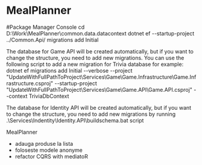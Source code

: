 # MealPlanner

#Package Manager Console
cd D:\Work\MealPlanner\common.data.datacontext
dotnet ef --startup-project ../Common.Api/ migrations add Initial


The database for Game API will be created automatically, but if you want to change the structure, you need to add new migrations. You can use the following script to add a new migration for Trivia database for example: dotnet ef migrations add Initial --verbose --project "UpdateWithFullPathToProject\Services\Game\Game.Infrastructure\Game.Infrastructure.csproj" --startup-project "UpdateWithFullPathToProject\Services\Game\Game.API\Game.API.csproj" --context TriviaDbContext

The database for Identity API will be created automatically, but if you want to change the structure, you need to add new migrations by running .\Services\Indentity\Identity.API\buildschema.bat script


MealPlanner
- adauga produse la lista
- foloseste modele anonyme
- refactor CQRS with mediatoR
